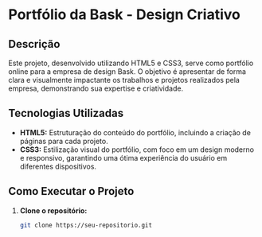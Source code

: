 # Portfólio da Bask - Design Criativo

## Descrição
Este projeto, desenvolvido utilizando HTML5 e CSS3, serve como portfólio online para a empresa de design Bask. O objetivo é apresentar de forma clara e visualmente impactante os trabalhos e projetos realizados pela empresa, demonstrando sua expertise e criatividade.

## Tecnologias Utilizadas
* **HTML5:** Estruturação do conteúdo do portfólio, incluindo a criação de páginas para cada projeto.
* **CSS3:** Estilização visual do portfólio, com foco em um design moderno e responsivo, garantindo uma ótima experiência do usuário em diferentes dispositivos.

## Como Executar o Projeto
1. **Clone o repositório:**
   ```bash
   git clone https://seu-repositorio.git
